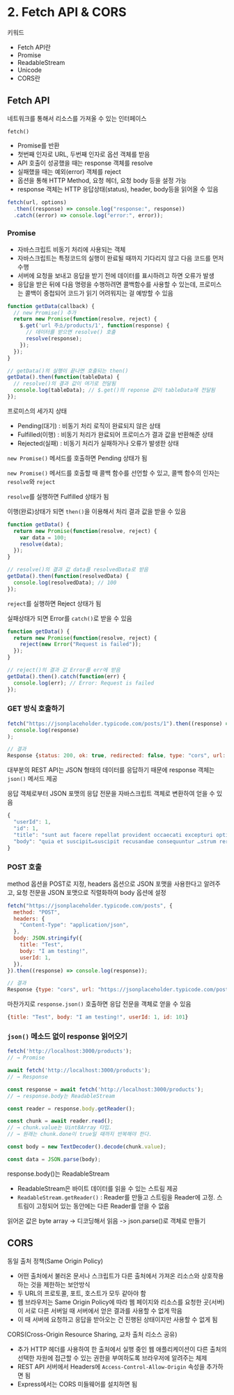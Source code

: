 # 2. Fetch API & CORS

키워드

- Fetch API란
- Promise
- ReadableStream
- Unicode
- CORS란

## Fetch API

네트워크를 통해서 리소스를 가져올 수 있는 인터페이스

`fetch()`

- Promise를 반환
- 첫번째 인자로 URL, 두번째 인자로 옵션 객체를 받음
- API 호출이 성공했을 때는 response 객체를 resolve
- 실패했을 때는 예외(error) 객체를 reject
- 옵션을 통해 HTTP Method, 요청 헤더, 요청 body 등을 설정 가능
- response 객체는 HTTP 응답상태(status), header, body등을 읽어올 수 있음

```js
fetch(url, options)
  .then((response) => console.log("response:", response))
  .catch((error) => console.log("error:", error));
```

### Promise

- 자바스크립트 비동기 처리에 사용되는 객체
- 자바스크립트는 특정코드의 실행이 완료될 때까지 기다리지 않고 다음 코드를 먼저 수행
- 서버에 요청을 보내고 응답을 받기 전에 데이터를 표시하려고 하면 오류가 발생
- 응답을 받은 뒤에 다음 명령을 수행하려면 콜백함수를 사용할 수 있는데, 프로미스는 콜백이 중첩되어 코드가 읽기 어려워지는 걸 예방할 수 있음

```js
function getData(callback) {
  // new Promise() 추가
  return new Promise(function(resolve, reject) {
    $.get('url 주소/products/1', function(response) {
      // 데이터를 받으면 resolve() 호출
      resolve(response);
    });
  });
}

// getData()의 실행이 끝나면 호출되는 then()
getData().then(function(tableData) {
  // resolve()의 결과 값이 여기로 전달됨
  console.log(tableData); // $.get()의 reponse 값이 tableData에 전달됨
});
```

프로미스의 세가지 상태

- Pending(대기) : 비동기 처리 로직이 완료되지 않은 상태
- Fulfilled(이행) : 비동기 처리가 완료되어 프로미스가 결과 값을 반환해준 상태
- Rejected(실패) : 비동기 처리가 실패하거나 오류가 발생한 상태

`new Promise()` 메서드를 호출하면 Pending 상태가 됨

`new Promise()` 메서드를 호출할 때 콜백 함수를 선언할 수 있고, 콜백 함수의 인자는 `resolve`와 `reject`

`resolve`를 실행하면 Fulfilled 상태가 됨

이행(완료)상태가 되면 `then()`을 이용해서 처리 결과 값을 받을 수 있음

```js
function getData() {
  return new Promise(function(resolve, reject) {
    var data = 100;
    resolve(data);
  });
}

// resolve()의 결과 값 data를 resolvedData로 받음
getData().then(function(resolvedData) {
  console.log(resolvedData); // 100
});
```

`reject`를 실행하면 Reject 상태가 됨

실패상태가 되면 Error를 `catch()`로 받을 수 있음

```js
function getData() {
  return new Promise(function(resolve, reject) {
    reject(new Error("Request is failed"));
  });
}

// reject()의 결과 값 Error를 err에 받음
getData().then().catch(function(err) {
  console.log(err); // Error: Request is failed
});
```

### GET 방식 호출하기

```js
fetch("https://jsonplaceholder.typicode.com/posts/1").then((response) =>
  console.log(response)
);

// 결과
Response {status: 200, ok: true, redirected: false, type: "cors", url: "https://jsonplaceholder.typicode.com/posts/1", …}
```

대부분의 REST API는 JSON 형태의 데이터를 응답하기 때문에 response 객체는 `json()` 메서드 제공

응답 객체로부터 JSON 포맷의 응답 전문을 자바스크립트 객체로 변환하여 얻을 수 있음

```js
{
  "userId": 1,
  "id": 1,
  "title": "sunt aut facere repellat provident occaecati excepturi optio reprehenderit",
  "body": "quia et suscipit↵suscipit recusandae consequuntur …strum rerum est autem sunt rem eveniet architecto"
}
```

### POST 호출

method 옵션을 POST로 지정, headers 옵션으로 JSON 포맷을 사용한다고 알려주고, 요청 전문을 JSON 포맷으로 직렬화하여 body 옵션에 설정

```js
fetch("https://jsonplaceholder.typicode.com/posts", {
  method: "POST",
  headers: {
    "Content-Type": "application/json",
  },
  body: JSON.stringify({
    title: "Test",
    body: "I am testing!",
    userId: 1,
  }),
}).then((response) => console.log(response));

// 결과
Response {type: "cors", url: "https://jsonplaceholder.typicode.com/posts", redirected: false, status: 201, ok: true, …}
```

마찬가지로 `response.json()` 호출하면 응답 전문을 객체로 얻을 수 있음

``` js
{title: "Test", body: "I am testing!", userId: 1, id: 101}
```

### `json()` 메소드 없이 response 읽어오기

```js
fetch('http://localhost:3000/products');
// → Promise

await fetch('http://localhost:3000/products');
// → Response

const response = await fetch('http://localhost:3000/products');
// → response.body는 ReadableStream

const reader = response.body.getReader();

const chunk = await reader.read();
// → chunk.value는 Uint8Array 타입.
// → 원래는 chunk.done이 true일 때까지 반복해야 한다.

const body = new TextDecoder().decode(chunk.value);

const data = JSON.parse(body);
```

response.body()는 ReadableStream

- ReadableStream은 바이트 데이터를 읽을 수 있는 스트림 제공
- `ReadableStream.getReader()` : Reader를 만들고 스트림을 Reader에 고정. 스트림이 고정되어 있는 동안에는 다른 Reader를 얻을 수 없음

읽어온 값은 byte array -> 디코딩해서 읽음 -> json.parse()로 객체로 만들기

## CORS

동일 출처 정책(Same Origin Policy)

- 어떤 출처에서 불러온 문서나 스크립트가 다른 출처에서 가져온 리소스와 상호작용하는 것을 제한하는 보안방식
- 두 URL의 프로토콜, 포트, 호스트가 모두 같아야 함
- 웹 브라우저는 Same Origin Policy에 따라 웹 페이지와 리소스를 요청한 곳(서버)이 서로 다른 서버일 때 서버에서 얻은 결과를 사용할 수 없게 막음
- 이 때 서버에 요청하고 응답을 받아오는 건 진행된 상태이지만 사용할 수 없게 됨

CORS(Cross-Origin Resource Sharing, 교차 출처 리소스 공유)

- 추가 HTTP 헤더를 사용하여 한 출처에서 실행 중인 웹 애플리케이션이 다른 출처의 선택한 자원에 접근할 수 있는 권한을 부여하도록 브라우저에 알려주는 체제
- REST API 서버에서 Headers에 `Access-Control-Allow-Origin` 속성을 추가하면 됨
- Express에서는 CORS 미들웨어를 설치하면 됨

